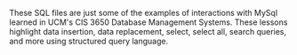 These SQL files are just some of the examples of interactions with MySql learned in UCM's CIS 3650 Database Management Systems. These lessons highlight data insertion, data replacement, select, select all, search queries, and more using structured query language.

